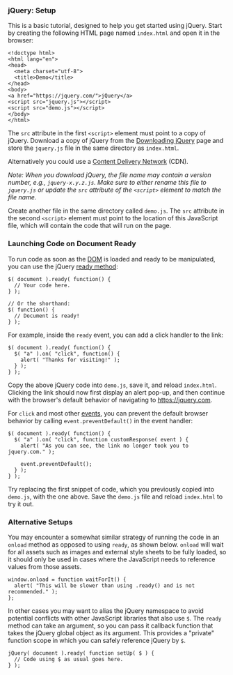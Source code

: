 <script>{
	"title": "How To Setup jQuery",
	"level": "beginner"
}</script>

### jQuery: Setup

This is a basic tutorial, designed to help you get started using jQuery. Start by creating the following HTML page named `index.html` and open it in the browser:

```
<!doctype html>
<html lang="en">
<head>
  <meta charset="utf-8">
  <title>Demo</title>
</head>
<body>
<a href="https://jquery.com/">jQuery</a>
<script src="jquery.js"></script>
<script src="demo.js"></script>
</body>
</html>
```

The `src` attribute in the first `<script>` element must point to a copy of jQuery. Download a copy of jQuery from the [Downloading jQuery](http://jquery.com/download/) page and store the `jquery.js` file in the same directory as `index.html`.

Alternatively you could use a [Content Delivery Network](https://code.jquery.com/) (CDN).

*Note: When you download jQuery, the file name may contain a version number, e.g., `jquery-x.y.z.js`. Make sure to either rename this file to `jquery.js` or update the `src` attribute of the `<script>` element to match the file name.*

Create another file in the same directory called `demo.js`. The `src` attribute in the second `<script>` element must point to the location of this JavaScript file, which will contain the code that will run on the page.

### Launching Code on Document Ready

To run code as soon as the [DOM](https://developer.mozilla.org/en-US/docs/Web/API/Document_Object_Model/Introduction) is loaded and ready to be manipulated, you can use the jQuery [ready method](http://api.jquery.com/ready/):

```
$( document ).ready( function() {
  // Your code here.
} );

// Or the shorthand:
$( function() {
  // Document is ready!
} );
```

For example, inside the `ready` event, you can add a click handler to the link:

```
$( document ).ready( function() {
  $( "a" ).on( "click", function() {
    alert( "Thanks for visiting!" );
  } );
} );
```

Copy the above jQuery code into `demo.js`, save it, and reload `index.html`. Clicking the link should now first display an alert pop-up, and then continue with the browser's default behavior of navigating to https://jquery.com.

For `click` and most other [events](https://api.jquery.com/category/events/), you can prevent the default browser behavior by calling `event.preventDefault()` in the event handler:

```
$( document ).ready( function() {
  $( "a" ).on( "click", function customResponse( event ) {
    alert( "As you can see, the link no longer took you to jquery.com." );

    event.preventDefault();
  } );
} );
```

Try replacing the first snippet of code, which you previously copied into `demo.js`, with the one above. Save the `demo.js` file  and reload `index.html` to try it out.

### Alternative Setups

You may encounter a somewhat similar strategy of running the code in an `onload` method as opposed to using `ready`, as shown below. `onload` will wait for all assets such as images and external style sheets to be fully loaded, so it should only be used in cases where the JavaScript needs to reference values from those assets.

```
window.onload = function waitForIt() {
  alert( "This will be slower than using .ready() and is not recommended." );
};
```

In other cases you may want to alias the jQuery namespace to avoid potential conflicts with other JavaScript libraries that also use `$`. The `ready` method can take an argument, so you can pass it callback function that takes the jQuery global object as its argument. This provides a "private" function scope in which you can safely reference jQuery by `$`.

```
jQuery( document ).ready( function setUp( $ ) {
  // Code using $ as usual goes here.
} );
```
